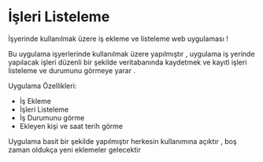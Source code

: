 # İşleri Listeleme 

İşyerinde kullanılmak üzere iş ekleme ve listeleme web uygulaması !

Bu uygulama işyerlerinde kullanılmak üzere yapılmıştır , uygulama iş yerinde yapılacak işleri düzenli bir şekilde veritabanında kaydetmek ve kayıtl işleri listeleme ve durumunu görmeye yarar .

Uygulama Özellikleri:

- İş Ekleme
- İşleri Listeleme
- İş Durumunu görme
- Ekleyen kişi ve saat terih görme

Uygulama basit bir şekilde yapılmıştır herkesin kullanımına açıktır , boş zaman oldukça yeni eklemeler gelecektir
